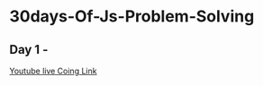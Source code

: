 # 30days-Of-Js-Problem-Solving

## Day 1 -

[Youtube live Coing Link](https://www.youtube.com/watch?v=R3NOxN_1y1A)
